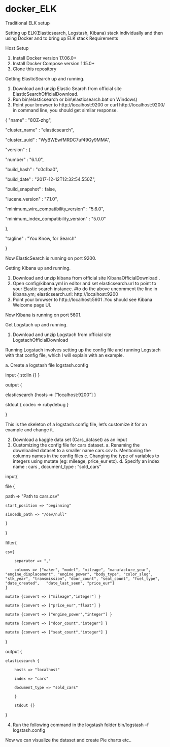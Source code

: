 # docker_ELK
Traditional ELK setup 

Setting up ELK(Elasticsearch, Logstash, Kibana) stack individually and  then using Docker and to bring up ELK stack
Requirements

Host Setup
1.	Install Docker version 17.06.0+
2.	Install Docker Compose version 1.15.0+
3.	Clone this repository

Getting ElasticSearch up and running.

1.	Download and unzip Elastic Search from official site ElasticSearchOfficialDownload.
2.	Run bin/elasticsearch or bin\elasticsearch.bat on Windows)
3.	Point your browser to  http://localhost:9200 or curl http://localhost:9200/   in command line, you should get similar response.



{
  "name" : "8OZ-zhg",
  
  "cluster_name" : "elasticsearch",
  
  "cluster_uuid" : "WyBWEwfMRDC7uf49Gy9MMA",
  
  "version" : {
  
  "number" : "6.1.0",
  
  "build_hash" : "c0c1ba0",
  
  "build_date" : "2017-12-12T12:32:54.550Z",
  
  "build_snapshot" : false,
  
  "lucene_version" : "7.1.0",
  
  "minimum_wire_compatibility_version" : "5.6.0",
  
  "minimum_index_compatibility_version" : "5.0.0"
  
  },
  
  "tagline" : "You Know, for Search"

}

Now ElasticSearch is running on port 9200.


Getting Kibana up and running.

1.	Download and unzip kibana from official site KibanaOfficialDownload .
2.	Open config/kibana.yml in editor and set elasticsearch.url to point to your Elastic search instance.
#to do the above uncomment the line in kibana.ym;
elasticsearch.url: http://localhost:9200
3.	Point your browser to http://localhost:5601 .You should see Kibana Welcome page UI.

Now Kibana is running on port 5601.


Get Logstach up and running.

1.	Download and unzip Logstach from official site LogstachOfficialDownload

Running Logstach involves setting up the config file and running Logstach with that config file, which I will explain with an example. 

a.	Create a logstash file logstash.config

input { stdiin {} }

output {

elasticsearch {hosts => [“localhost:9200”] }

stdout { codec => rubydebug }

}

This is the skeleton of a logstash.config file, let’s customize it for an example and change it.

2.	Download a kaggle data set (Cars_dataset) as an input 
3.	Customizing the config file for cars dataset.
a.	Renaming the downloaded dataset to a smaller name cars.csv
b.	Mentioning the columns names in the config files
c.	Changing the type of variables to integers using mutate (eg: mileage,
price_eur etc).
d.	Specify an index name : cars , document_type : “sold_cars”


input{

file {

path => "Path to cars.csv"

	start_position => "beginning"

	sincedb_path => "/dev/null"
	
	}

}

filter{

	csv{
	
		separator => ","
		
		columns => ["maker", "model", "mileage", "manufacture_year", "engine_displacement", "engine_power", "body_type", "color_slug", "stk_year", "transmission", "door_count", "seat_count", "fuel_type", "date_created",   "date_last_seen", "price_eur"]
	}
	
	mutate {convert => ["mileage","integer"] }
	
	mutate {convert => ["price_eur","float"] }
	
	mutate {convert => ["engine_power","integer"] }
	
	mutate {convert => ["door_count","integer"] }
	
	mutate {convert => ["seat_count","integer"] }

}


output {

	elasticsearch {
	
		hosts => "localhost"
		
		index => "cars"
		
		document_type => "sold_cars"
		
		}
		
		stdout {}

}


4.	Run the following command in the logstash folder
bin/logstash –f logstash.config

Now we can visualize the dataset and create Pie charts etc..
	

	
